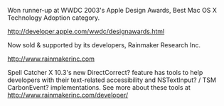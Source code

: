 Won runner-up at WWDC 2003's Apple Design Awards, Best Mac OS X Technology Adoption category.

http://developer.apple.com/wwdc/designawards.html

Now sold & supported by its developers, Rainmaker Research Inc.

http://www.rainmakerinc.com

Spell Catcher X 10.3's new DirectCorrect? feature has tools to help developers with their text-related accessibility and NSTextInput? / TSM CarbonEvent? implementations.
See more about these tools at http://www.rainmakerinc.com/developer/
